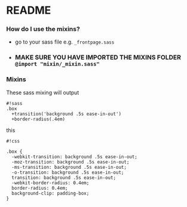 # README #

### How do I use the mixins? ###

* go to your sass file e.g. ``` _frontpage.sass ```
* ### MAKE SURE YOU HAVE IMPORTED THE MIXINS FOLDER ``` @import "mixin/_mixin.sass" ```

### Mixins ###

These sass mixing will output

```
#!sass
.box
  +transition('background .5s ease-in-out')
  +border-radius(.4em)
```

this

```
#!css

.box {
  -webkit-transition: background .5s ease-in-out;
  -moz-transition: background .5s ease-in-out;
  -ms-transition: background .5s ease-in-out;
  -o-transition: background .5s ease-in-out;
  transition: background .5s ease-in-out;
  -webkit-border-radius: 0.4em;
  border-radius: 0.4em;
  background-clip: padding-box;
}
```